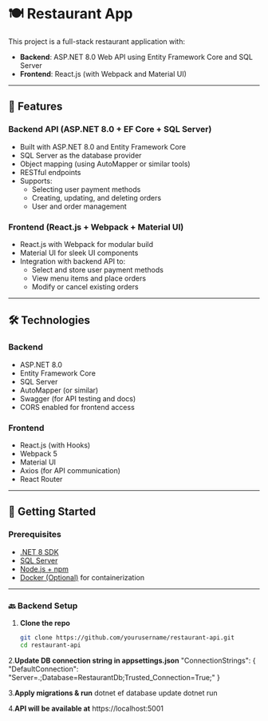 # 🍽️ Restaurant App

This project is a full-stack restaurant application with:

- **Backend**: ASP.NET 8.0 Web API using Entity Framework Core and SQL Server
- **Frontend**: React.js (with Webpack and Material UI)

---

## 📌 Features

### Backend API (ASP.NET 8.0 + EF Core + SQL Server)
- Built with ASP.NET 8.0 and Entity Framework Core
- SQL Server as the database provider
- Object mapping (using AutoMapper or similar tools)
- RESTful endpoints
- Supports:
  - Selecting user payment methods
  - Creating, updating, and deleting orders
  - User and order management

### Frontend (React.js + Webpack + Material UI)
- React.js with Webpack for modular build
- Material UI for sleek UI components
- Integration with backend API to:
  - Select and store user payment methods
  - View menu items and place orders
  - Modify or cancel existing orders

---

## 🛠️ Technologies

### Backend
- ASP.NET 8.0
- Entity Framework Core
- SQL Server
- AutoMapper (or similar)
- Swagger (for API testing and docs)
- CORS enabled for frontend access

### Frontend
- React.js (with Hooks)
- Webpack 5
- Material UI
- Axios (for API communication)
- React Router

---

## 🔧 Getting Started

### Prerequisites
- [.NET 8 SDK](https://dotnet.microsoft.com/en-us/download/dotnet/8.0)
- [SQL Server](https://www.microsoft.com/en-us/sql-server)
- [Node.js + npm](https://nodejs.org/)
- [Docker (Optional)](https://www.docker.com/) for containerization

---

### 🔙 Backend Setup

1. **Clone the repo**
   ```bash
   git clone https://github.com/yourusername/restaurant-api.git
   cd restaurant-api
   
2.**Update DB connection string in appsettings.json**
"ConnectionStrings": {
  "DefaultConnection": "Server=.;Database=RestaurantDb;Trusted_Connection=True;"
}

3.**Apply migrations & run**
dotnet ef database update
dotnet run

4.**API will be available at**
https://localhost:5001

